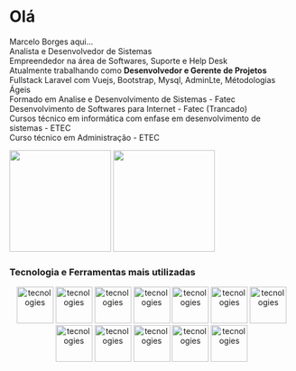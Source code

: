 # Olá
Marcelo Borges aqui... <br/>
Analista e Desenvolvedor de Sistemas <br/>
Empreendedor na área de Softwares, Suporte e Help Desk <br/>
Atualmente trabalhando como <b>Desenvolvedor e Gerente de Projetos</b> Fullstack Laravel com Vuejs, Bootstrap, Mysql, AdminLte, Métodologias Ágeis <br/>
Formado em Analise e Desenvolvimento de Sistemas - Fatec <br/>
Desenvolvimento de Softwares para Internet - Fatec (Trancado) <br/>
Cursos técnico em informática com enfase em desenvolvimento de sistemas - ETEC <br/>
Curso técnico em Administração - ETEC <br/>

<div>
  <img height="180em" src="https://github-readme-stats.vercel.app/api?username=marceloaborges&show_icons=true&theme=dark" />
  <img height="180em" src="https://github-readme-stats.vercel.app/api/top-langs/?username=marceloaborges&layout=compact&theme=dark" />
</div>

### Tecnologia e Ferramentas mais utilizadas
<div align="center">
  <img alt="tecnologies" height="65" widht="65" src="https://cdn.jsdelivr.net/gh/devicons/devicon/icons/laravel/laravel-plain-wordmark.svg" />
  <img alt="tecnologies" height="65" widht="65" src="https://cdn.jsdelivr.net/gh/devicons/devicon/icons/mysql/mysql-plain-wordmark.svg" />
  <img alt="tecnologies" height="65" widht="65" src="https://cdn.jsdelivr.net/gh/devicons/devicon/icons/php/php-plain.svg" />
  <img alt="tecnologies" height="65" widht="65" src="https://cdn.jsdelivr.net/gh/devicons/devicon/icons/javascript/javascript-original.svg" />
  <img alt="tecnologies" height="65" widht="65" src="https://cdn.jsdelivr.net/gh/devicons/devicon/icons/vuejs/vuejs-original-wordmark.svg" />
  <img alt="tecnologies" height="65" widht="65" src="https://cdn.jsdelivr.net/gh/devicons/devicon/icons/nodejs/nodejs-original-wordmark.svg" />
  <img alt="tecnologies" height="65" widht="65" src="https://cdn.jsdelivr.net/gh/devicons/devicon/icons/debian/debian-original-wordmark.svg" />
  <img alt="tecnologies" height="65" widht="65" src="https://cdn.jsdelivr.net/gh/devicons/devicon/icons/linux/linux-original.svg" />  
  <img alt="tecnologies" height="65" widht="65" src="https://cdn.jsdelivr.net/gh/devicons/devicon/icons/html5/html5-original.svg" />
  <img alt="tecnologies" height="65" widht="65" src="https://cdn.jsdelivr.net/gh/devicons/devicon/icons/css3/css3-plain-wordmark.svg" />
  <img alt="tecnologies" height="65" widht="65" src="https://cdn.jsdelivr.net/gh/devicons/devicon/icons/bootstrap/bootstrap-original.svg" />
  <img alt="tecnologies" height="65" widht="65" src="https://cdn.jsdelivr.net/gh/devicons/devicon/icons/digitalocean/digitalocean-original-wordmark.svg" />
  
</div>
